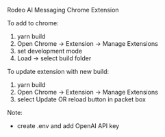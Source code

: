 Rodeo AI Messaging Chrome Extension 

To add to chrome: 
1. yarn build
2. Open Chrome -> Extension -> Manage Extensions
3. set development mode 
4. Load -> select build folder 

To update extension with new build: 
1. yarn build 
2. Open Chrome -> Extension -> Manage Extensions
3. select Update OR reload button in packet box 

Note: 
- create .env and add OpenAI API key 